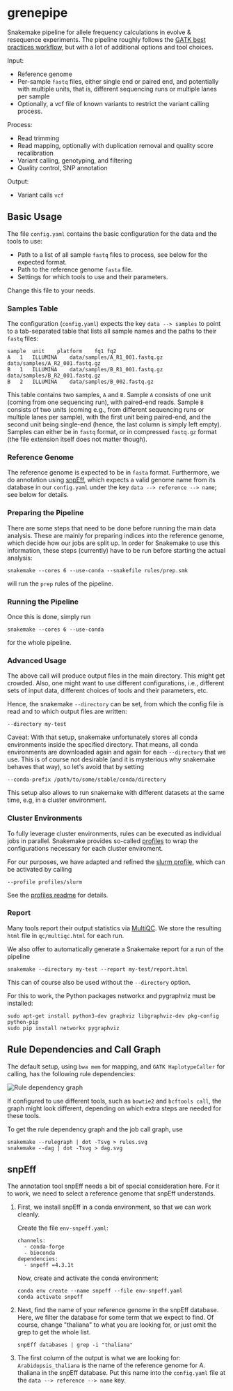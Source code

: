 # grenepipe

Snakemake pipeline for allele frequency calculations in evolve &amp; resequence experiments.
The pipeline roughly follows the [GATK best practices workflow](https://gatk.broadinstitute.org/hc/en-us/sections/360007226651-Best-Practices-Workflows), but with a lot of additional options and tool choices.

Input:
  - Reference genome
  - Per-sample `fastq` files, either single end or paired end, and potentially with multiple units,
    that is, different sequencing runs or multiple lanes per sample
  - Optionally, a vcf file of known variants to restrict the variant calling process.

Process:
  - Read trimming
  - Read mapping, optionally with duplication removal and quality score recalibration
  - Variant calling, genotyping, and filtering
  - Quality control, SNP annotation

Output:
  - Variant calls `vcf`

## Basic Usage

The file `config.yaml` contains the basic configuration for the data and the tools to use:

 *  Path to a list of all sample `fastq` files to process, see below for the expected format.
 *  Path to the reference genome `fasta` file.
 *  Settings for which tools to use and their parameters.

Change this file to your needs.

### Samples Table

The configuration (`config.yaml`) expects the key `data --> samples` to point to a tab-separated
table that lists all sample names and the paths to their `fastq` files:

    sample	unit	platform	fq1	fq2
    A	1	ILLUMINA	data/samples/A_R1_001.fastq.gz	data/samples/A_R2_001.fastq.gz
    B	1	ILLUMINA	data/samples/B_R1_001.fastq.gz	data/samples/B_R2_001.fastq.gz
    B	2	ILLUMINA	data/samples/B_002.fastq.gz

This table contains two samples, `A` and `B`. Sample `A` consists of one unit (coming from one
sequencing run), with paired-end reads. Sample `B` consists of two units (coming e.g., from
different sequencing runs or multiple lanes per sample), with the first unit being paired-end,
and the second unit being single-end (hence, the last column is simply left empty).
Samples can either be in `fastq` format, or in compressed `fastq.gz` format (the file extension
itself does not matter though).

### Reference Genome

The reference genome is expected to be in `fasta` format. Furthermore, we do annotation using
[snpEff](http://snpeff.sourceforge.net/), which expects a valid genome name from its database
in our `config.yaml` under the key `data --> reference --> name`; see below for details.

### Preparing the Pipeline

There are some steps that need to be done before running the main data analysis.
These are mainly for preparing indices into the reference genome, which decide how our jobs are
split up. In order for Snakemake to use this information, these steps (currently) have to be run
before starting the actual analysis:

    snakemake --cores 6 --use-conda --snakefile rules/prep.smk

will run the `prep` rules of the pipeline.

### Running the Pipeline

Once this is done, simply run

    snakemake --cores 6 --use-conda

for the whole pipeline.

### Advanced Usage

The above call will produce output files in the main directory. This might get crowded.
Also, one might want to use different configurations, i.e., different sets of input data,
different choices of tools and their parameters, etc.

Hence, the snakemake `--directory` can be set, from which the config file is read and to which
output files are written:

    --directory my-test

Caveat: With that setup, snakemake unfortunately stores all conda environments inside the specified
directory. That means, all conda environments are downloaded again and again for each `--directory`
that we use. This is of course not desirable (and it is mysterious why snakemake behaves that way),
so let's avoid that by setting

    --conda-prefix /path/to/some/stable/conda/directory

This setup also allows to run snakemake with different datasets at the same time, e.g,
in a cluster environment.

### Cluster Environments

To fully leverage cluster environments, rules can be executed as individual jobs in parallel.
Snakemake provides so-called [profiles](https://snakemake.readthedocs.io/en/stable/executing/cli.html#profiles)
to wrap the configurations necessary for each cluster enviroment.

For our purposes, we have adapted and refined the [slurm profile](https://github.com/Snakemake-Profiles/slurm),
which can be activated by calling

    --profile profiles/slurm

See the [profiles readme](profiles/README.md) for details.

### Report

Many tools report their output statistics via [MultiQC](https://multiqc.info/).
We store the resulting `html` file in `qc/multiqc.html` for each run.

We also offer to automatically generate a Snakemake report for a run of the pipeline

    snakemake --directory my-test --report my-test/report.html

This can of course also be used without the `--directory` option.

For this to work, the Python packages networkx and pygraphviz must be installed:

    sudo apt-get install python3-dev graphviz libgraphviz-dev pkg-config python-pip
    sudo pip install networkx pygraphviz

## Rule Dependencies and Call Graph

The default setup, using `bwa mem` for mapping, and `GATK HaplotypeCaller` for calling,
has the following rule dependencies:

![Rule dependency graph](/tools/rules.png)

If configured to use different tools, such as `bowtie2` and `bcftools call`,
the graph might look different, depending on which extra steps are needed for these tools.

To get the rule dependency graph and the job call graph, use

    snakemake --rulegraph | dot -Tsvg > rules.svg
    snakemake --dag | dot -Tsvg > dag.svg

## snpEff

The annotation tool snpEff needs a bit of special consideration here.
For it to work, we need to select a reference genome that snpEff understands.

1.  First, we install snpEff in a conda environment, so that we can work cleanly.

    Create the file `env-snpeff.yaml`:
    ```
    channels:
      - conda-forge
      - bioconda
    dependencies:
      - snpeff =4.3.1t
    ```

    Now, create and activate the conda environment:
    ```
    conda env create --name snpeff --file env-snpeff.yaml
    conda activate snpeff
    ```

2.  Next, find the name of your reference genome in the snpEff database.
    Here, we filter the database for some term that we expect to find.
    Of course, change "thaliana" to what you are looking for,
    or just omit the grep to get the whole list.

    ```
    snpEff databases | grep -i "thaliana"
    ```

2.  The first column of the output is what we are looking for:
    `Arabidopsis_thaliana` is the name of the reference genome for A. thaliana in the snpEff database.
    Put this name into the `config.yaml` file at the `data --> reference --> name` key.
